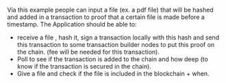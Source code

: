 Via this example people can input a file (ex. a pdf file) that will be hashed and added in a transaction to proof that a certain file is made before a timestamp.
The Application should be able to:

- receive a file , hash it, sign a transaction locally with this hash and send this transaction to some transaction builder nodes to put this proof on the chain. (fee will be needed for this transaction).
- Poll to see if the transaction is added to the chain and how deep (to know if the transaction is secured in the chain).
- Give a file and check if the file is included in the blockchain + when.
